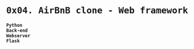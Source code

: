 # `0x04. AirBnB clone - Web framework`
**`Python`**  
**`Back-end`**  
**`Webserver`**  
**`Flask`**
